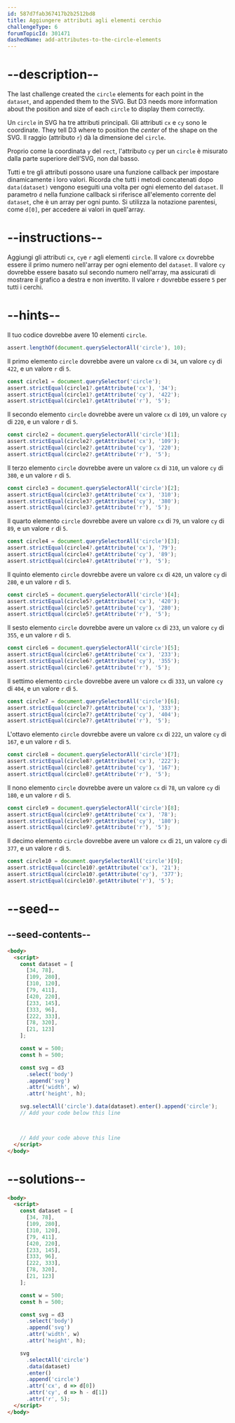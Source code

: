 ```yaml
---
id: 587d7fab367417b2b2512bd8
title: Aggiungere attributi agli elementi cerchio
challengeType: 6
forumTopicId: 301471
dashedName: add-attributes-to-the-circle-elements
---
```


# --description--

The last challenge created the `circle` elements for each point in the `dataset`, and appended them to the SVG. But D3 needs more information about the position and size of each `circle` to display them correctly.

Un `circle` in SVG ha tre attributi principali. Gli attributi `cx` e `cy` sono le coordinate. They tell D3 where to position the _center_ of the shape on the SVG. Il raggio (attributo `r`) dà la dimensione del `circle`.

Proprio come la coordinata `y` del `rect`, l'attributo `cy` per un `circle` è misurato dalla parte superiore dell'SVG, non dal basso.

Tutti e tre gli attributi possono usare una funzione callback per impostare dinamicamente i loro valori. Ricorda che tutti i metodi concatenati dopo `data(dataset)` vengono eseguiti una volta per ogni elemento del `dataset`. Il parametro `d` nella funzione callback si riferisce all'elemento corrente del `dataset`, che è un array per ogni punto. Si utilizza la notazione parentesi, come `d[0]`, per accedere ai valori in quell'array.

# --instructions--

Aggiungi gli attributi `cx`, `cy`e `r` agli elementi `circle`. Il valore `cx` dovrebbe essere il primo numero nell'array per ogni elemento del `dataset`. Il valore `cy` dovrebbe essere basato sul secondo numero nell'array, ma assicurati di mostrare il grafico a destra e non invertito. Il valore `r` dovrebbe essere `5` per tutti i cerchi.

# --hints--

Il tuo codice dovrebbe avere 10 elementi `circle`.

```js
assert.lengthOf(document.querySelectorAll('circle'), 10);
```

Il primo elemento `circle` dovrebbe avere un valore `cx` di `34`, un valore `cy` di `422`, e un valore `r` di `5`.

```js
const circle1 = document.querySelector('circle');
assert.strictEqual(circle1?.getAttribute('cx'), '34');
assert.strictEqual(circle1?.getAttribute('cy'), '422');
assert.strictEqual(circle1?.getAttribute('r'), '5');
```

Il secondo elemento `circle` dovrebbe avere un valore `cx` di `109`, un valore `cy` di `220`, e un valore `r` di `5`.

```js
const circle2 = document.querySelectorAll('circle')[1];
assert.strictEqual(circle2?.getAttribute('cx'), '109');
assert.strictEqual(circle2?.getAttribute('cy'), '220');
assert.strictEqual(circle2?.getAttribute('r'), '5');
```

Il terzo elemento `circle` dovrebbe avere un valore `cx` di `310`, un valore `cy` di `380`, e un valore `r` di `5`.

```js
const circle3 = document.querySelectorAll('circle')[2];
assert.strictEqual(circle3?.getAttribute('cx'), '310');
assert.strictEqual(circle3?.getAttribute('cy'), '380');
assert.strictEqual(circle3?.getAttribute('r'), '5');
```

Il quarto elemento `circle` dovrebbe avere un valore `cx` di `79`, un valore `cy` di `89`, e un valore `r` di `5`.

```js
const circle4 = document.querySelectorAll('circle')[3];
assert.strictEqual(circle4?.getAttribute('cx'), '79');
assert.strictEqual(circle4?.getAttribute('cy'), '89');
assert.strictEqual(circle4?.getAttribute('r'), '5');
```

Il quinto elemento `circle` dovrebbe avere un valore `cx` di `420`, un valore `cy` di `280`, e un valore `r` di `5`.

```js
const circle5 = document.querySelectorAll('circle')[4];
assert.strictEqual(circle5?.getAttribute('cx'), '420');
assert.strictEqual(circle5?.getAttribute('cy'), '280');
assert.strictEqual(circle5?.getAttribute('r'), '5');
```

Il sesto elemento `circle` dovrebbe avere un valore `cx` di `233`, un valore `cy` di `355`, e un valore `r` di `5`.

```js
const circle6 = document.querySelectorAll('circle')[5];
assert.strictEqual(circle6?.getAttribute('cx'), '233');
assert.strictEqual(circle6?.getAttribute('cy'), '355');
assert.strictEqual(circle6?.getAttribute('r'), '5');
```

Il settimo elemento `circle` dovrebbe avere un valore `cx` di `333`, un valore `cy` di `404`, e un valore `r` di `5`.

```js
const circle7 = document.querySelectorAll('circle')[6];
assert.strictEqual(circle7?.getAttribute('cx'), '333');
assert.strictEqual(circle7?.getAttribute('cy'), '404');
assert.strictEqual(circle7?.getAttribute('r'), '5');
```

L'ottavo elemento `circle` dovrebbe avere un valore `cx` di `222`, un valore `cy` di `167`, e un valore `r` di `5`.

```js
const circle8 = document.querySelectorAll('circle')[7];
assert.strictEqual(circle8?.getAttribute('cx'), '222');
assert.strictEqual(circle8?.getAttribute('cy'), '167');
assert.strictEqual(circle8?.getAttribute('r'), '5');
```

Il nono elemento `circle` dovrebbe avere un valore `cx` di `78`, un valore `cy` di `180`, e un valore `r` di `5`.

```js
const circle9 = document.querySelectorAll('circle')[8];
assert.strictEqual(circle9?.getAttribute('cx'), '78');
assert.strictEqual(circle9?.getAttribute('cy'), '180');
assert.strictEqual(circle9?.getAttribute('r'), '5');
```

Il decimo elemento `circle` dovrebbe avere un valore `cx` di `21`, un valore `cy` di `377`, e un valore `r` di `5`.

```js
const circle10 = document.querySelectorAll('circle')[9];
assert.strictEqual(circle10?.getAttribute('cx'), '21');
assert.strictEqual(circle10?.getAttribute('cy'), '377');
assert.strictEqual(circle10?.getAttribute('r'), '5');
```

# --seed--

## --seed-contents--

```html
<body>
  <script>
    const dataset = [
      [34, 78],
      [109, 280],
      [310, 120],
      [79, 411],
      [420, 220],
      [233, 145],
      [333, 96],
      [222, 333],
      [78, 320],
      [21, 123]
    ];

    const w = 500;
    const h = 500;

    const svg = d3
      .select('body')
      .append('svg')
      .attr('width', w)
      .attr('height', h);

    svg.selectAll('circle').data(dataset).enter().append('circle');
    // Add your code below this line



    // Add your code above this line
  </script>
</body>
```

# --solutions--

```html
<body>
  <script>
    const dataset = [
      [34, 78],
      [109, 280],
      [310, 120],
      [79, 411],
      [420, 220],
      [233, 145],
      [333, 96],
      [222, 333],
      [78, 320],
      [21, 123]
    ];

    const w = 500;
    const h = 500;

    const svg = d3
      .select('body')
      .append('svg')
      .attr('width', w)
      .attr('height', h);

    svg
      .selectAll('circle')
      .data(dataset)
      .enter()
      .append('circle')
      .attr('cx', d => d[0])
      .attr('cy', d => h - d[1])
      .attr('r', 5);
  </script>
</body>
```
